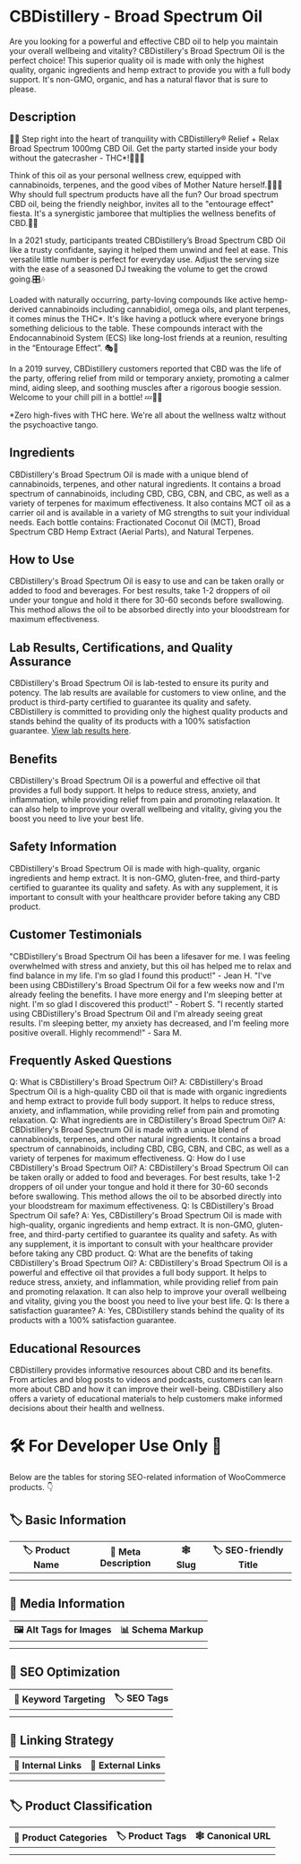 # CBDistillery - Broad Spectrum Oil
Are you looking for a powerful and effective CBD oil to help you maintain your overall wellbeing and vitality? CBDistillery's Broad Spectrum Oil is the perfect choice! This superior quality oil is made with only the highest quality, organic ingredients and hemp extract to provide you with a full body support. It's non-GMO, organic, and has a natural flavor that is sure to please.
## Description
🍃🌿 Step right into the heart of tranquility with CBDistillery® Relief + Relax Broad Spectrum 1000mg CBD Oil. Get the party started inside your body without the gatecrasher - THC*!🎉🙅‍♂️

Think of this oil as your personal wellness crew, equipped with cannabinoids, terpenes, and the good vibes of Mother Nature herself.🌳💆‍♀️ Why should full spectrum products have all the fun? Our broad spectrum CBD oil, being the friendly neighbor, invites all to the "entourage effect" fiesta. It's a synergistic jamboree that multiplies the wellness benefits of CBD.💃🕺

In a 2021 study, participants treated CBDistillery’s Broad Spectrum CBD Oil like a trusty confidante, saying it helped them unwind and feel at ease. This versatile little number is perfect for everyday use. Adjust the serving size with the ease of a seasoned DJ tweaking the volume to get the crowd going.🎛️🎶

Loaded with naturally occurring, party-loving compounds like active hemp-derived cannabinoids including cannabidiol, omega oils, and plant terpenes, it comes minus the THC*. It's like having a potluck where everyone brings something delicious to the table. These compounds interact with the Endocannabinoid System (ECS) like long-lost friends at a reunion, resulting in the “Entourage Effect”. 🎭🔬

In a 2019 survey, CBDistillery customers reported that CBD was the life of the party, offering relief from mild or temporary anxiety, promoting a calmer mind, aiding sleep, and soothing muscles after a rigorous boogie session. Welcome to your chill pill in a bottle! 💤💪🎈

*Zero high-fives with THC here. We're all about the wellness waltz without the psychoactive tango.
## Ingredients
CBDistillery's Broad Spectrum Oil is made with a unique blend of cannabinoids, terpenes, and other natural ingredients. It contains a broad spectrum of cannabinoids, including CBD, CBG, CBN, and CBC, as well as a variety of terpenes for maximum effectiveness. It also contains MCT oil as a carrier oil and is available in a variety of MG strengths to suit your individual needs. Each bottle contains: Fractionated Coconut Oil (MCT), Broad Spectrum CBD Hemp Extract (Aerial Parts), and Natural Terpenes.
## How to Use
CBDistillery's Broad Spectrum Oil is easy to use and can be taken orally or added to food and beverages. For best results, take 1-2 droppers of oil under your tongue and hold it there for 30-60 seconds before swallowing. This method allows the oil to be absorbed directly into your bloodstream for maximum effectiveness.
## Lab Results, Certifications, and Quality Assurance
CBDistillery's Broad Spectrum Oil is lab-tested to ensure its purity and potency. The lab results are available for customers to view online, and the product is third-party certified to guarantee its quality and safety. CBDistillery is committed to providing only the highest quality products and stands behind the quality of its products with a 100% satisfaction guarantee. [View lab results here](https://www.thecbdistillery.com/product/broad-spectrum-cbd-oil-tincture-1000mg-30ml-0-thc/#view-lab-results).
## Benefits
CBDistillery's Broad Spectrum Oil is a powerful and effective oil that provides a full body support. It helps to reduce stress, anxiety, and inflammation, while providing relief from pain and promoting relaxation. It can also help to improve your overall wellbeing and vitality, giving you the boost you need to live your best life.
## Safety Information
CBDistillery's Broad Spectrum Oil is made with high-quality, organic ingredients and hemp extract. It is non-GMO, gluten-free, and third-party certified to guarantee its quality and safety. As with any supplement, it is important to consult with your healthcare provider before taking any CBD product.
## Customer Testimonials
"CBDistillery's Broad Spectrum Oil has been a lifesaver for me. I was feeling overwhelmed with stress and anxiety, but this oil has helped me to relax and find balance in my life. I'm so glad I found this product!" - Jean H.
"I've been using CBDistillery's Broad Spectrum Oil for a few weeks now and I'm already feeling the benefits. I have more energy and I'm sleeping better at night. I'm so glad I discovered this product!" - Robert S.
"I recently started using CBDistillery's Broad Spectrum Oil and I'm already seeing great results. I'm sleeping better, my anxiety has decreased, and I'm feeling more positive overall. Highly recommend!" - Sara M.
## Frequently Asked Questions
Q: What is CBDistillery's Broad Spectrum Oil? 
A: CBDistillery's Broad Spectrum Oil is a high-quality CBD oil that is made with organic ingredients and hemp extract to provide full body support. It helps to reduce stress, anxiety, and inflammation, while providing relief from pain and promoting relaxation.
Q: What ingredients are in CBDistillery's Broad Spectrum Oil? 
A: CBDistillery's Broad Spectrum Oil is made with a unique blend of cannabinoids, terpenes, and other natural ingredients. It contains a broad spectrum of cannabinoids, including CBD, CBG, CBN, and CBC, as well as a variety of terpenes for maximum effectiveness.
Q: How do I use CBDistillery's Broad Spectrum Oil? 
A: CBDistillery's Broad Spectrum Oil can be taken orally or added to food and beverages. For best results, take 1-2 droppers of oil under your tongue and hold it there for 30-60 seconds before swallowing. This method allows the oil to be absorbed directly into your bloodstream for maximum effectiveness.
Q: Is CBDistillery's Broad Spectrum Oil safe? 
A: Yes, CBDistillery's Broad Spectrum Oil is made with high-quality, organic ingredients and hemp extract. It is non-GMO, gluten-free, and third-party certified to guarantee its quality and safety. As with any supplement, it is important to consult with your healthcare provider before taking any CBD product.
Q: What are the benefits of taking CBDistillery's Broad Spectrum Oil? 
A: CBDistillery's Broad Spectrum Oil is a powerful and effective oil that provides a full body support. It helps to reduce stress, anxiety, and inflammation, while providing relief from pain and promoting relaxation. It can also help to improve your overall wellbeing and vitality, giving you the boost you need to live your best life.
Q: Is there a satisfaction guarantee? 
A: Yes, CBDistillery stands behind the quality of its products with a 100% satisfaction guarantee.
## Educational Resources
CBDistillery provides informative resources about CBD and its benefits. From articles and blog posts to videos and podcasts, customers can learn more about CBD and how it can improve their well-being. CBDistillery also offers a variety of educational materials to help customers make informed decisions about their health and wellness.
# 🛠️ For Developer Use Only 🔐

Below are the tables for storing SEO-related information of WooCommerce products. 👇

## 🏷️ Basic Information 

| 🏷️ Product Name | 📝 Meta Description | 🕸️ Slug | 🏷️ SEO-friendly Title |
| -------------- | ------------------ | ------ | ---------------------- |
|                |                    |        |                        |
|                |                    |        |                        |

## 📸 Media Information

| 🖼️ Alt Tags for Images | 📊 Schema Markup |
| --------------------- | --------------- |
|                       |                 |
|                       |                 |

## 🔎 SEO Optimization

| 🎯 Keyword Targeting | 🏷️ SEO Tags |
| ------------------- | ---------- |
|                     |            |
|                     |            |

## 🔗 Linking Strategy 

| 🔗 Internal Links | 🔗 External Links |
| ---------------- | ---------------- |
|                  |                  |
|                  |                  |

## 🏷️ Product Classification 

| 📂 Product Categories | 🏷️ Product Tags | 🕸️ Canonical URL |
| ------------------ | ------------ | ------------- |
|                    |              |               |
|                    |              |               |
